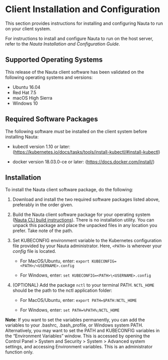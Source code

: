 # Client Installation and Configuration

This section provides instructions for installing and configuring Nauta to run on your client system. 

For instructions to install and configure Nauta to run on the host server, refer to the _Nauta Installation and Configuration Guide_.


## Supported Operating Systems

This release of the Nauta client software has been validated on the following operating systems and versions:

* Ubuntu 16.04
* Red Hat 7.5 
* macOS High Sierra
* Windows 10


## Required Software Packages
The following software _must_ be installed on the client system before installing Nauta:

* kubectl version 1.10 or later: (https://kubernetes.io/docs/tasks/tools/install-kubectl/#install-kubectl)

* docker version 18.03.0-ce or later: (https://docs.docker.com/install/)


## Installation

To install the Nauta client software package, do the following:

1.	Download and install the two required software packages listed above, preferably in the order given.

2.	Build the Nauta client software package for your operating system ([Nauta CLI build instructions](nctl.md)). There is no installation utility. You can unpack this package and place the unpacked files in any location you prefer. Take note of the path. 

3.	Set KUBECONFIG environment variable to the Kubernetes configuration file provided by your Nauta administrator. Here, `<PATH>` is wherever your _config_ file is located.
 
    * For MacOS/Ubuntu, enter: `export KUBECONFIG=<PATH>/<USERNAME>.config`
 
    * For Windows, enter: `set KUBECONFIG=<PATH>\<USERNAME>.config`
 
4.	(OPTIONAL) Add the package `nctl` to your terminal PATH. `NCTL_HOME` should be the path to the nctl application folder:

    * For MacOS/Ubuntu, enter: `export PATH=$PATH:NCTL_HOME`
    
    * For Windows, enter: `set PATH=%PATH%;NCTL_HOME`
    
**Note**: If you want to set the variables permanently, you can add the variables to your .bashrc, .bash_profile, or Windows system PATH. Alternatively, you may want to set the PATH and KUBECONFIG variables in the “Environment Variables” window. This is accessed by opening the Control Panel > System and Security > System > Advanced system settings, and accessing Environment variables. This is an administrator function only.

 
